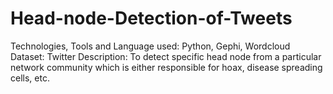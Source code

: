 # Head-node-Detection-of-Tweets
Technologies, Tools and Language used: Python, Gephi, Wordcloud Dataset: Twitter Description: To detect specific head node from a particular network community which is either responsible for hoax, disease spreading cells, etc.
